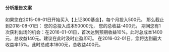 #### 分析报告文案
如果您在2015-09-01日开始买入【上证300基金】，每个月投入500元。
那么截止到2018-08-01日：
您的总投入成本50000元，
您的总收益-400元，
期间您有1次获利出场的机会：在2016-01-01日，首次达到预期收益10%。此时总成本1400元，总收益140元。建议在此时及时止盈即可。
在2016-02-01日，您将达到最大收益率15%。此时总成本1800元，总收益400元。
